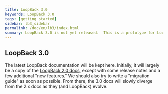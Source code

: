 ```yaml
---
title: LoopBack 3.0
keywords: LoopBack 3.0
tags: [getting_started]
sidebar: lb3_sidebar
permalink: /doc/en/lb3/index.html
summary: LoopBack 3.0 is not yet released.  This is a prototype for LoopBack 3.0 documentation site.
---
```


## LoopBack 3.0

The latest LoopBack documentation will be kept here.  Initially, it will largely
be a copy of the [LoopBack 2.0 docs](/doc/en/lb2/index.html), except with some release notes
and a few additional "new features."  We should also try to write a "migration guide"
as soon as possible.  From there, the 3.0 docs will slowly diverge from the 2.x docs
as they (and LoopBack) evolve.

